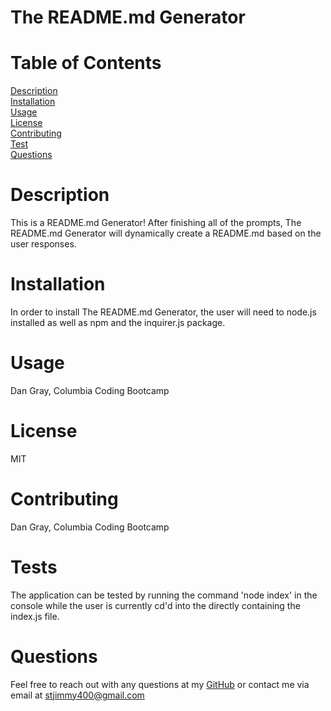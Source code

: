 # The README.md Generator

# Table of Contents
    
[Description](#description)
<br>[Installation](#installation)
<br>[Usage](#usage)
<br>[License](#license)
<br>[Contributing](#contributing)
<br>[Test](#tests)
<br>[Questions](#questions)
    
# Description
    
This is a README.md Generator! After finishing all of the prompts, The README.md Generator will dynamically create a README.md based on the user responses.
    
# Installation
    
In order to install The README.md Generator, the user will need to node.js installed as well as npm and the inquirer.js package.
    
# Usage
    
Dan Gray, Columbia Coding Bootcamp
    
# License
    
MIT
    
# Contributing
    
Dan Gray, Columbia Coding Bootcamp
    
# Tests
    
The application can be tested by running the command 'node index' in the console while the user is currently cd'd into the directly containing the index.js file.
    
# Questions
    
Feel free to reach out with any questions at my [GitHub](https://github.com/DanielG808) or contact me via email at stjimmy400@gmail.com